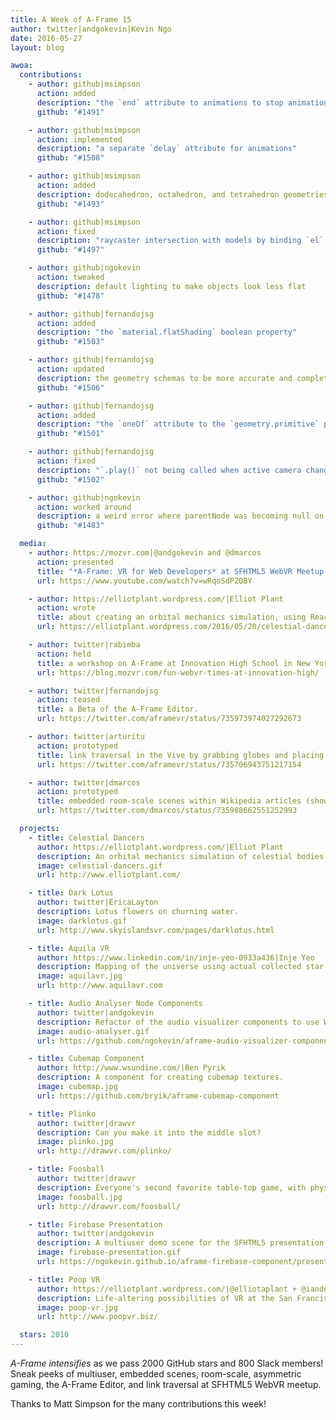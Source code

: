 ```yaml
---
title: A Week of A-Frame 15
author: twitter|andgokevin|Kevin Ngo
date: 2016-05-27
layout: blog

awoa:
  contributions:
    - author: github|msimpson
      action: added
      description: "the `end` attribute to animations to stop animations on events"
      github: "#1491"

    - author: github|msimpson
      action: implemented
      description: "a separate `delay` attribute for animations"
      github: "#1508"

    - author: github|msimpson
      action: added
      description: dodecahedron, octahedron, and tetrahedron geometries
      github: "#1493"

    - author: github|msimpson
      action: fixed
      description: "raycaster intersection with models by binding `el` to `object3D`s"
      github: "#1497"

    - author: github|ngokevin
      action: tweaked
      description: default lighting to make objects look less flat
      github: "#1478"

    - author: github|fernandojsg
      action: added
      description: "the `material.flatShading` boolean property"
      github: "#1503"

    - author: github|fernandojsg
      action: updated
      description: the geometry schemas to be more accurate and complete
      github: "#1506"

    - author: github|fernandojsg
      action: added
      description: "the `oneOf` attribute to the `geometry.primitive` property for the editor"
      github: "#1501"

    - author: github|fernandojsg
      action: fixed
      description: "`.play()` not being called when active camera changed"
      github: "#1502"

    - author: github|ngokevin
      action: worked around
      description: a weird error where parentNode was becoming null on entity callback
      github: "#1483"

  media:
    - author: https://mozvr.com|@andgokevin and @dmarcos
      action: presented
      title: "*A-Frame: VR for Web Developers* at SFHTML5 WebVR Meetup."
      url: https://www.youtube.com/watch?v=wRqoSdPZQBY

    - author: https://elliotplant.wordpress.com/|Elliot Plant
      action: wrote
      title: about creating an orbital mechanics simulation, using React and a custom physics engine.
      url: https://elliotplant.wordpress.com/2016/05/20/celestial-dancers/

    - author: twitter|rabimba
      action: held
      title: a workshop on A-Frame at Innovation High School in New York
      url: https://blog.mozvr.com/fun-webvr-times-at-innovation-high/

    - author: twitter|fernandojsg
      action: teased
      title: a Beta of the A-Frame Editor.
      url: https://twitter.com/aframevr/status/735973974027292673

    - author: twitter|arturitu
      action: prototyped
      title: link traversal in the Vive by grabbing globes and placing them on your head.
      url: https://twitter.com/aframevr/status/735706943751217154

    - author: twitter|dmarcos
      action: prototyped
      title: embedded room-scale scenes within Wikipedia articles (shown Burj Khalifa).
      url: https://twitter.com/dmarcos/status/735988662551252993

  projects:
    - title: Celestial Dancers
      author: https://elliotplant.wordpress.com/|Elliot Plant
      description: An orbital mechanics simulation of celestial bodies
      image: celestial-dancers.gif
      url: http://www.elliotplant.com/

    - title: Dark Lotus
      author: twitter|EricaLayton
      description: Lotus flowers on churning water.
      image: darklotus.gif
      url: http://www.skyislandsvr.com/pages/darklotus.html

    - title: Aquila VR
      author: https://www.linkedin.com/in/inje-yeo-0933a436|Inje Yeo
      description: Mapping of the universe using actual collected star data (may take time to load)
      image: aquilavr.jpg
      url: http://www.aquilavr.com

    - title: Audio Analyser Node Components
      author: twitter|andgokevin
      description: Refactor of the audio visualizer components to use WebAudio AnalyserNodes coming soon.
      image: audio-analyser.gif
      url: https://github.com/ngokevin/aframe-audio-visualizer-components/tree/nodancer

    - title: Cubemap Component
      author: http://www.wsundine.com/|Ben Pyrik
      description: A component for creating cubemap textures.
      image: cubemap.jpg
      url: https://github.com/bryik/aframe-cubemap-component

    - title: Plinko
      author: twitter|drawvr
      description: Can you make it into the middle slot?
      image: plinko.jpg
      url: http://drawvr.com/plinko/

    - title: Foosball
      author: twitter|drawvr
      description: Everyone's second favorite table-top game, with physics.
      image: foosball.jpg
      url: http://drawvr.com/foosball/

    - title: Firebase Presentation
      author: twitter|andgokevin
      description: A multiuser demo scene for the SFHTML5 presentation.
      image: firebase-presentation.gif
      url: https://ngokevin.github.io/aframe-firebase-component/presentation/

    - title: Poop VR
      author: https://elliotplant.wordpress.com/|@elliotaplant + @iandeboisblanc + @shane
      description: Life-altering possibilities of VR at the San Francisco Stupid Hackathon.
      image: poop-vr.jpg
      url: http://www.poopvr.biz/

  stars: 2010
---
```


*A-Frame intensifies* as we pass 2000 GitHub stars and 800 Slack members! Sneak peeks of multiuser, embedded scenes, room-scale, asymmetric gaming, the A-Frame Editor, and link traversal at SFHTML5 WebVR meetup.

Thanks to Matt Simpson for the many contributions this week!
